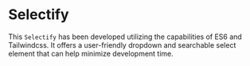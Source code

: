 # Selectify
This `Selectify` has been developed utilizing the capabilities of ES6 and Tailwindcss. It offers a user-friendly dropdown and searchable select element that can help minimize development time.

